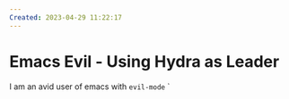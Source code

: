 ```yaml
---
Created: 2023-04-29 11:22:17
---
```


# Emacs Evil - Using Hydra as Leader

I am an avid user of emacs with `evil-mode`
`